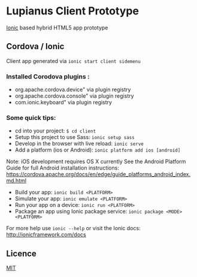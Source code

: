 # Lupianus Client Prototype

[Ionic](http://ionicframework.com/) based hybrid HTML5 app prototype


## Cordova / Ionic

Client app generated via `ionic start client sidemenu`

### Installed Corodova plugins :

* org.apache.cordova.device" via plugin registry
* org.apache.cordova.console" via plugin registry
* com.ionic.keyboard" via plugin registry

### Some quick tips:
   
* cd into your project: `$ cd client`
* Setup this project to use Sass: `ionic setup sass`
* Develop in the browser with live reload: `ionic serve`
* Add a platform (ios or Android): `ionic platform add ios [android]`

Note: iOS development requires OS X currently
See the Android Platform Guide for full Android installation instructions:
https://cordova.apache.org/docs/en/edge/guide_platforms_android_index.md.html

* Build your app: `ionic build <PLATFORM>`
* Simulate your app: `ionic emulate <PLATFORM>`
* Run your app on a device: `ionic run <PLATFORM>`
* Package an app using Ionic package service: `ionic package <MODE> <PLATFORM>`

For more help use `ionic --help` or visit the Ionic docs: http://ionicframework.com/docs


## Licence

[MIT](LICENSE)
